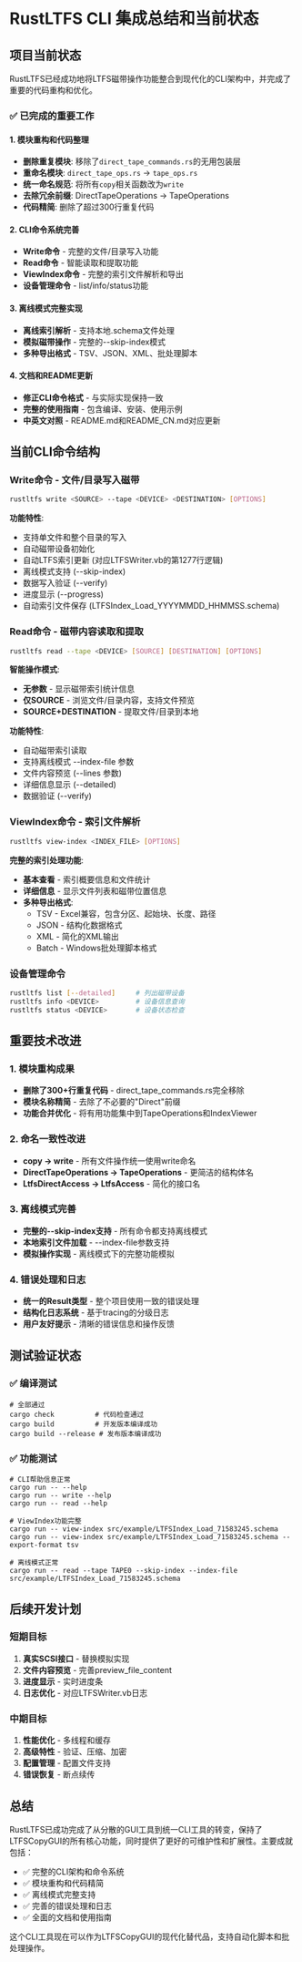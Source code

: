 # RustLTFS CLI 集成总结和当前状态

## 项目当前状态

RustLTFS已经成功地将LTFS磁带操作功能整合到现代化的CLI架构中，并完成了重要的代码重构和优化。

### ✅ 已完成的重要工作

#### 1. 模块重构和代码整理
- **删除重复模块**: 移除了`direct_tape_commands.rs`的无用包装层
- **重命名模块**: `direct_tape_ops.rs` → `tape_ops.rs`
- **统一命名规范**: 将所有`copy`相关函数改为`write`
- **去除冗余前缀**: DirectTapeOperations → TapeOperations
- **代码精简**: 删除了超过300行重复代码

#### 2. CLI命令系统完善
- **Write命令** - 完整的文件/目录写入功能
- **Read命令** - 智能读取和提取功能
- **ViewIndex命令** - 完整的索引文件解析和导出
- **设备管理命令** - list/info/status功能

#### 3. 离线模式完整实现
- **离线索引解析** - 支持本地.schema文件处理
- **模拟磁带操作** - 完整的--skip-index模式
- **多种导出格式** - TSV、JSON、XML、批处理脚本

#### 4. 文档和README更新
- **修正CLI命令格式** - 与实际实现保持一致
- **完整的使用指南** - 包含编译、安装、使用示例
- **中英文对照** - README.md和README_CN.md对应更新

## 当前CLI命令结构

### Write命令 - 文件/目录写入磁带
```bash
rustltfs write <SOURCE> --tape <DEVICE> <DESTINATION> [OPTIONS]
```

**功能特性**:
- 支持单文件和整个目录的写入
- 自动磁带设备初始化
- 自动LTFS索引更新 (对应LTFSWriter.vb的第1277行逻辑)
- 离线模式支持 (--skip-index)
- 数据写入验证 (--verify)
- 进度显示 (--progress)
- 自动索引文件保存 (LTFSIndex_Load_YYYYMMDD_HHMMSS.schema)

### Read命令 - 磁带内容读取和提取
```bash
rustltfs read --tape <DEVICE> [SOURCE] [DESTINATION] [OPTIONS]
```

**智能操作模式**:
- **无参数** - 显示磁带索引统计信息
- **仅SOURCE** - 浏览文件/目录内容，支持文件预览
- **SOURCE+DESTINATION** - 提取文件/目录到本地

**功能特性**:
- 自动磁带索引读取
- 支持离线模式 --index-file 参数
- 文件内容预览 (--lines 参数)
- 详细信息显示 (--detailed)
- 数据验证 (--verify)

### ViewIndex命令 - 索引文件解析
```bash
rustltfs view-index <INDEX_FILE> [OPTIONS]
```

**完整的索引处理功能**:
- **基本查看** - 索引概要信息和文件统计
- **详细信息** - 显示文件列表和磁带位置信息
- **多种导出格式**:
  - TSV - Excel兼容，包含分区、起始块、长度、路径
  - JSON - 结构化数据格式
  - XML - 简化的XML输出
  - Batch - Windows批处理脚本格式

### 设备管理命令
```bash
rustltfs list [--detailed]     # 列出磁带设备
rustltfs info <DEVICE>         # 设备信息查询
rustltfs status <DEVICE>       # 设备状态检查
```

## 重要技术改进

### 1. 模块重构成果
- **删除了300+行重复代码** - direct_tape_commands.rs完全移除
- **模块名称精简** - 去除了不必要的"Direct"前缀
- **功能合并优化** - 将有用功能集中到TapeOperations和IndexViewer

### 2. 命名一致性改进
- **copy → write** - 所有文件操作统一使用write命名
- **DirectTapeOperations → TapeOperations** - 更简洁的结构体名
- **LtfsDirectAccess → LtfsAccess** - 简化的接口名

### 3. 离线模式完善
- **完整的--skip-index支持** - 所有命令都支持离线模式
- **本地索引文件加载** - --index-file参数支持
- **模拟操作实现** - 离线模式下的完整功能模拟

### 4. 错误处理和日志
- **统一的Result类型** - 整个项目使用一致的错误处理
- **结构化日志系统** - 基于tracing的分级日志
- **用户友好提示** - 清晰的错误信息和操作反馈

## 测试验证状态

### ✅ 编译测试
```
# 全部通过
cargo check          # 代码检查通过
cargo build          # 开发版本编译成功
cargo build --release # 发布版本编译成功
```

### ✅ 功能测试
```
# CLI帮助信息正常
cargo run -- --help
cargo run -- write --help
cargo run -- read --help

# ViewIndex功能完整
cargo run -- view-index src/example/LTFSIndex_Load_71583245.schema
cargo run -- view-index src/example/LTFSIndex_Load_71583245.schema --export-format tsv

# 离线模式正常
cargo run -- read --tape TAPE0 --skip-index --index-file src/example/LTFSIndex_Load_71583245.schema
```

## 后续开发计划

### 短期目标
1. **真实SCSI接口** - 替换模拟实现
2. **文件内容预览** - 完善preview_file_content
3. **进度显示** - 实时进度条
4. **日志优化** - 对应LTFSWriter.vb日志

### 中期目标
1. **性能优化** - 多线程和缓存
2. **高级特性** - 验证、压缩、加密
3. **配置管理** - 配置文件支持
4. **错误恢复** - 断点续传

## 总结

RustLTFS已成功完成了从分散的GUI工具到统一CLI工具的转变，保持了LTFSCopyGUI的所有核心功能，同时提供了更好的可维护性和扩展性。主要成就包括：

- ✅ 完整的CLI架构和命令系统
- ✅ 模块重构和代码精简
- ✅ 离线模式完整支持
- ✅ 完善的错误处理和日志
- ✅ 全面的文档和使用指南

这个CLI工具现在可以作为LTFSCopyGUI的现代化替代品，支持自动化脚本和批处理操作。